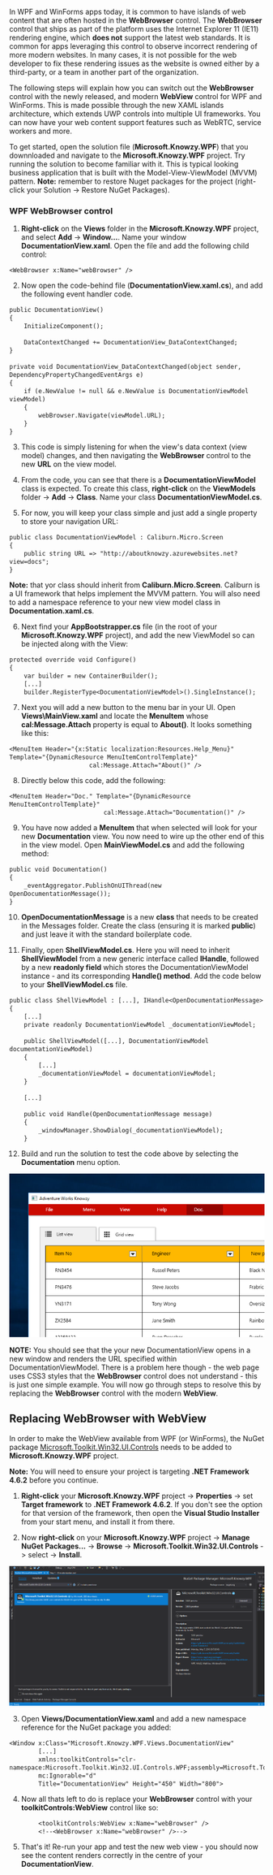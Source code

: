 In WPF and WinForms apps today, it is common to have islands of web content that are often hosted in the **WebBrowser** control. The **WebBrowser** control that ships as part of the platform uses the Internet Explorer 11 (IE11) rendering engine, which **does not** support the latest web standards. It is common for apps leveraging this control to observe incorrect rendering of more modern websites. In many cases, it is not possible for the web developer to fix these rendering issues as the website is owned either by a third-party, or a team in another part of the organization.

The following steps will explain how you can switch out the **WebBrowser** control with the newly released, and modern **WebView** control for WPF and WinForms. This is made possible through the new XAML islands architecture, which extends UWP controls into multiple UI frameworks. You can now have your web content support features such as WebRTC, service workers and more.

To get started, open the solution file (**Microsoft.Knowzy.WPF**) that you downnloaded and navigate to the **Microsoft.Knowzy.WPF** project. Try running the solution to become familiar with it. This is typical looking business application that is built with the Model-View-ViewModel (MVVM) pattern. **Note:** remember to restore Nuget packages for the project (right-click your Solution -> Restore NuGet Packages).

### WPF WebBrowser control

1. **Right-click** on the **Views** folder in the **Microsoft.Knowzy.WPF** project, and select **Add** -> **Window...**. Name your window **DocumentationView.xaml**. Open the file and add the following child control:

~~~~~~~~~~~~~~~~~~~~~~~~~~~~~~~~~~~~~~~~~~~~~~~~~~~~~~~~~~~~~~~~~~~~~~~~~~~~~~~~
<WebBrowser x:Name="webBrowser" />
~~~~~~~~~~~~~~~~~~~~~~~~~~~~~~~~~~~~~~~~~~~~~~~~~~~~~~~~~~~~~~~~~~~~~~~~~~~~~~~~

2. Now open the code-behind file (**DocumentationView.xaml.cs**), and add the following event handler code.

~~~~~~~~~~~~~~~~~~~~~~~~~~~~~~~~~~~~~~~~~~~~~~~~~~~~~~~~~~~~~~~~~~~~~~~~~~~~~~~~
public DocumentationView()
{
    InitializeComponent();

    DataContextChanged += DocumentationView_DataContextChanged;
}

private void DocumentationView_DataContextChanged(object sender, DependencyPropertyChangedEventArgs e)
{
    if (e.NewValue != null && e.NewValue is DocumentationViewModel viewModel)
    {
        webBrowser.Navigate(viewModel.URL);
    }
}
~~~~~~~~~~~~~~~~~~~~~~~~~~~~~~~~~~~~~~~~~~~~~~~~~~~~~~~~~~~~~~~~~~~~~~~~~~~~~~~~

3. This code is simply listening for when the view's data context (view model) changes, and then navigating the **WebBrowser** control to the new **URL** on the view model.

4. From the code, you can see that there is a **DocumentationViewModel** class is expected. To create this class, **right-click** on the **ViewModels** folder -> **Add** -> **Class**. Name your class **DocumentationViewModel.cs**.

5. For now, you will keep your class simple and just add a single property to store your navigation URL:

~~~~~~~~~~~~~~~~~~~~~~~~~~~~~~~~~~~~~~~~~~~~~~~~~~~~~~~~~~~~~~~~~~~~~~~~~~~~~~~~
public class DocumentationViewModel : Caliburn.Micro.Screen
{
    public string URL => "http://aboutknowzy.azurewebsites.net?view=docs";
}
~~~~~~~~~~~~~~~~~~~~~~~~~~~~~~~~~~~~~~~~~~~~~~~~~~~~~~~~~~~~~~~~~~~~~~~~~~~~~~~~

**Note:** that yor class should inherit from **Caliburn.Micro.Screen**. Caliburn is a UI framework that helps implement the MVVM pattern. You will also need to add a namespace reference to your new view model class in **Documentation.xaml.cs**.

6. Next find your **AppBootstrapper.cs** file (in the root of your **Microsoft.Knowzy.WPF** project), and add the new ViewModel so can be injected along with the View:

~~~~~~~~~~~~~~~~~~~~~~~~~~~~~~~~~~~~~~~~~~~~~~~~~~~~~~~~~~~~~~~~~~~~~~~~~~~~~~~~
protected override void Configure()
{
    var builder = new ContainerBuilder();
    [...]
    builder.RegisterType<DocumentationViewModel>().SingleInstance();
~~~~~~~~~~~~~~~~~~~~~~~~~~~~~~~~~~~~~~~~~~~~~~~~~~~~~~~~~~~~~~~~~~~~~~~~~~~~~~~~

7. Next you will add a new button to the menu bar in your UI.  Open **Views\MainView.xaml** and locate the **MenuItem** whose **cal:Message.Attach** property is equal to **About()**. It looks something like this:

~~~~~~~~~~~~~~~~~~~~~~~~~~~~~~~~~~~~~~~~~~~~~~~~~~~~~~~~~~~~~~~~~~~~~~~~~~~~~~~~
<MenuItem Header="{x:Static localization:Resources.Help_Menu}" Template="{DynamicResource MenuItemControlTemplate}"
                      cal:Message.Attach="About()" />
~~~~~~~~~~~~~~~~~~~~~~~~~~~~~~~~~~~~~~~~~~~~~~~~~~~~~~~~~~~~~~~~~~~~~~~~~~~~~~~~

8. Directly below this code, add the following:

~~~~~~~~~~~~~~~~~~~~~~~~~~~~~~~~~~~~~~~~~~~~~~~~~~~~~~~~~~~~~~~~~~~~~~~~~~~~~~~~
<MenuItem Header="Doc." Template="{DynamicResource MenuItemControlTemplate}"
                          cal:Message.Attach="Documentation()" />
~~~~~~~~~~~~~~~~~~~~~~~~~~~~~~~~~~~~~~~~~~~~~~~~~~~~~~~~~~~~~~~~~~~~~~~~~~~~~~~~

9. You have now added a **MenuItem** that when selected will look for your new **Documentation** view. You now need to wire up the other end of this in the view model. Open **MainViewModel.cs** and add the following method:

~~~~~~~~~~~~~~~~~~~~~~~~~~~~~~~~~~~~~~~~~~~~~~~~~~~~~~~~~~~~~~~~~~~~~~~~~~~~~~~~
public void Documentation()
{
    _eventAggregator.PublishOnUIThread(new OpenDocumentationMessage());
}
~~~~~~~~~~~~~~~~~~~~~~~~~~~~~~~~~~~~~~~~~~~~~~~~~~~~~~~~~~~~~~~~~~~~~~~~~~~~~~~~

10. **OpenDocumentationMessage** is a new **class** that needs to be created in the Messages folder. Create the class (ensuring it is marked **public**) and just leave it with the standard boilerplate code.

11. Finally, open **ShellViewModel.cs**. Here you will need to inherit **ShellViewModel** from a new generic interface called **IHandle<OpenDocumentationMessage>**, followed by a new **readonly field** which stores the DocumentationViewModel
instance - and its corresponding **Handle() method**. Add the code below to your **ShellViewModel.cs** file.

~~~~~~~~~~~~~~~~~~~~~~~~~~~~~~~~~~~~~~~~~~~~~~~~~~~~~~~~~~~~~~~~~~~~~~~~~~~~~~~~
public class ShellViewModel : [...], IHandle<OpenDocumentationMessage>
{
    [...]
    private readonly DocumentationViewModel _documentationViewModel;

    public ShellViewModel([...], DocumentationViewModel documentationViewModel)
    {
        [...]
        _documentationViewModel = documentationViewModel;
    }

    [...]

    public void Handle(OpenDocumentationMessage message)
    {
        _windowManager.ShowDialog(_documentationViewModel);
    }
~~~~~~~~~~~~~~~~~~~~~~~~~~~~~~~~~~~~~~~~~~~~~~~~~~~~~~~~~~~~~~~~~~~~~~~~~~~~~~~~

12. Build and run the solution to test the code above by selecting the **Documentation** menu option.

![](../media/Picture1.png)

**NOTE:** You should see that the your new DocumentationView opens in a new window and renders the URL specified within DocumentationViewModel. There is a problem here though - the web page uses CSS3 styles that the **WebBrowser** control does not understand - this is just one simple example. You will now go through steps to resolve this by replacing the **WebBrowser** control with the modern **WebView**.

## Replacing WebBrowser with WebView

In order to make the WebView available from WPF (or WinForms), the NuGet package
[Microsoft.Toolkit.Win32.UI.Controls](https://www.nuget.org/packages/Microsoft.Toolkit.Win32.UI.Controls/)
needs to be added to **Microsoft.Knowzy.WPF** project. 

**Note:** You will need to ensure your project is targeting **.NET Framework 4.6.2** before you continue.

1. **Right-click** your **Microsoft.Knowzy.WPF** project -> **Properties** -> set **Target framework** to **.NET Framework 4.6.2**. If you don't see the option for that version of the framework, then open the **Visual Studio Installer** from your start menu, and install it from there.

2. Now **right-click** on your **Microsoft.Knowzy.WPF** project -> **Manage NuGet Packages...** -> **Browse** -> **Microsoft.Toolkit.Win32.UI.Controls** -> select -> **Install**.

![](../media/Picture2.png)

3. Open **Views/DocumentationView.xaml** and add a new namespace reference for the NuGet package you added:

~~~~~~~~~~~~~~~~~~~~~~~~~~~~~~~~~~~~~~~~~~~~~~~~~~~~~~~~~~~~~~~~~~~~~~~~~~~~~~~~
<Window x:Class="Microsoft.Knowzy.WPF.Views.DocumentationView"
        [...]
        xmlns:toolkitControls="clr-namespace:Microsoft.Toolkit.Win32.UI.Controls.WPF;assembly=Microsoft.Toolkit.Win32.UI.Controls"
        mc:Ignorable="d"
        Title="DocumentationView" Height="450" Width="800">
~~~~~~~~~~~~~~~~~~~~~~~~~~~~~~~~~~~~~~~~~~~~~~~~~~~~~~~~~~~~~~~~~~~~~~~~~~~~~~~~

4. Now all thats left to do is replace your **WebBrowser** control with your **toolkitControls:WebView** control like so:

~~~~~~~~~~~~~~~~~~~~~~~~~~~~~~~~~~~~~~~~~~~~~~~~~~~~~~~~~~~~~~~~~~~~~~~~~~~~~~~~
        <toolkitControls:WebView x:Name="webBrowser" />
        <!--<WebBrowser x:Name="webBrowser" />-->
~~~~~~~~~~~~~~~~~~~~~~~~~~~~~~~~~~~~~~~~~~~~~~~~~~~~~~~~~~~~~~~~~~~~~~~~~~~~~~~~

5. That's it! Re-run your app and test the new web view - you should now see the content renders correctly in the centre of your **DocumentationView**.
